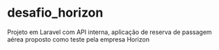 # desafio_horizon
Projeto em Laravel com API interna, aplicação de reserva de passagem aérea proposto como teste pela empresa Horizon
